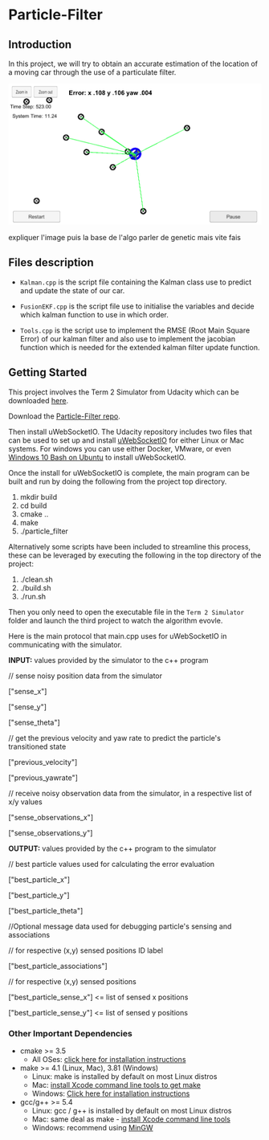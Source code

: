 [image1]: cover.png "cover img"

# Particle-Filter

## Introduction
In this project, we will try to obtain an accurate estimation of the location of a moving car through the use of a particulate filter.


![Example][image1] 

expliquer l'image puis la base de l'algo parler de genetic mais vite fais

## Files description

 - `Kalman.cpp` is the script file containing the Kalman class use to predict and update the state of our car.
 
 - `FusionEKF.cpp` is the script file use to initialise the variables and decide which kalman function to use in which order.
 
 - `Tools.cpp` is the script use to implement the RMSE (Root Main Square Error) of our kalman filter and also use to implement the jacobian function which is needed for the extended kalman filter update function.

## Getting Started
 
This project involves the Term 2 Simulator from Udacity which can be downloaded [here](https://github.com/udacity/self-driving-car-sim/releases).

Download the [Particle-Filter repo](https://github.com/GeraudMM/Particle-Filter).

Then install uWebSocketIO.
The Udacity repository includes two files that can be used to set up and install [uWebSocketIO](https://github.com/uWebSockets/uWebSockets) for either Linux or Mac systems. For windows you can use either Docker, VMware, or even [Windows 10 Bash on Ubuntu](https://www.howtogeek.com/249966/how-to-install-and-use-the-linux-bash-shell-on-windows-10/) to install uWebSocketIO.

Once the install for uWebSocketIO is complete, the main program can be built and run by doing the following from the project top directory.

1. mkdir build
2. cd build
3. cmake ..
4. make
5. ./particle_filter

Alternatively some scripts have been included to streamline this process, these can be leveraged by executing the following in the top directory of the project:

1. ./clean.sh
2. ./build.sh
3. ./run.sh

Then you only need to open the executable file in the `Term 2 Simulator` folder and launch the third project to watch the algorithm evovle.


Here is the main protocol that main.cpp uses for uWebSocketIO in communicating with the simulator.

**INPUT:** values provided by the simulator to the c++ program

// sense noisy position data from the simulator

["sense_x"]

["sense_y"]

["sense_theta"]

// get the previous velocity and yaw rate to predict the particle's transitioned state

["previous_velocity"]

["previous_yawrate"]

// receive noisy observation data from the simulator, in a respective list of x/y values

["sense_observations_x"]

["sense_observations_y"]

**OUTPUT:** values provided by the c++ program to the simulator

// best particle values used for calculating the error evaluation

["best_particle_x"]

["best_particle_y"]

["best_particle_theta"]

//Optional message data used for debugging particle's sensing and associations

// for respective (x,y) sensed positions ID label

["best_particle_associations"]

// for respective (x,y) sensed positions

["best_particle_sense_x"] <= list of sensed x positions

["best_particle_sense_y"] <= list of sensed y positions

### Other Important Dependencies

* cmake >= 3.5
  * All OSes: [click here for installation instructions](https://cmake.org/install/)
* make >= 4.1 (Linux, Mac), 3.81 (Windows)
  * Linux: make is installed by default on most Linux distros
  * Mac: [install Xcode command line tools to get make](https://developer.apple.com/xcode/features/)
  * Windows: [Click here for installation instructions](http://gnuwin32.sourceforge.net/packages/make.htm)
* gcc/g++ >= 5.4
  * Linux: gcc / g++ is installed by default on most Linux distros
  * Mac: same deal as make - [install Xcode command line tools](https://developer.apple.com/xcode/features/)
  * Windows: recommend using [MinGW](http://www.mingw.org/)

